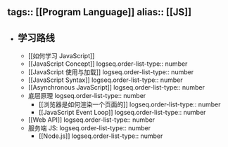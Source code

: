 tags:: [[Program Language]]
alias:: [[JS]]
---

- ## 学习路线
	- [[如何学习 JavaScript]]
	- [[JavaScript Concept]]
	  logseq.order-list-type:: number
	- [[JavaScript 使用与加载]]
	  logseq.order-list-type:: number
	- [[JavaScript Syntax]]
	  logseq.order-list-type:: number
	- [[Asynchronous JavaScript]]
	  logseq.order-list-type:: number
	- 底层原理
	  logseq.order-list-type:: number
		- [[浏览器是如何渲染一个页面的]]
		  logseq.order-list-type:: number
		- [[JavaScript Event Loop]]
		  logseq.order-list-type:: number
	- [[Web API]]
	  logseq.order-list-type:: number
	- 服务端 JS: 
	  logseq.order-list-type:: number
		- [[Node.js]]
		  logseq.order-list-type:: number